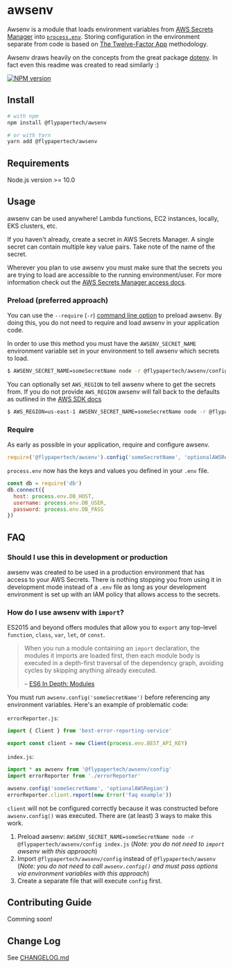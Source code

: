 # awsenv
Awsenv is a module that loads environment variables from [AWS Secrets Manager](https://aws.amazon.com/secrets-manager/) into [`process.env`](https://nodejs.org/docs/latest/api/process.html#process_process_env). Storing configuration in the environment separate from code is based on [The Twelve-Factor App](http://12factor.net/config) methodology.

Awsenv draws heavily on the concepts from the great package [dotenv](https://www.npmjs.com/package/dotenv). In fact even this readme was created to read similarly :)

[![NPM version](https://img.shields.io/npm/v/@flypapertech/awsenv)](https://www.npmjs.com/package/@flypapertech/awsenv)

## Install

```bash
# with npm
npm install @flypapertech/awsenv

# or with Yarn
yarn add @flypapertech/awsenv
```

## Requirements

Node.js version >= 10.0

## Usage

awsenv can be used anywhere! Lambda functions, EC2 instances, locally, EKS clusters, etc.

If you haven't already, create a secret in AWS Secrets Manager.  A single secret can contain multiple key value pairs.  Take note of the name of the secret.

Wherever you plan to use awsenv you must make sure that the secrets you are trying to load are accessible to the running environment/user.  For more information check out the [AWS Secrets Manager access docs](https://docs.aws.amazon.com/secretsmanager/latest/userguide/auth-and-access_identity-based-policies.html).

### Preload (preferred approach)

You can use the `--require` (`-r`) [command line option](https://nodejs.org/api/cli.html#cli_r_require_module) to preload awsenv. By doing this, you do not need to require and load awsenv in your application code.

In order to use this method you must have the `AWSENV_SECRET_NAME` environment variable set in your environment to tell awsenv which secrets to load.  

```bash
$ AWSENV_SECRET_NAME=someSecretName node -r @flypapertech/awsenv/config your_script.js
```

You can optionally set `AWS_REGION` to tell awsenv where to get the secrets from. If you do not provide `AWS_REGION` awsenv will fall back to the defaults as outlined in the [AWS SDK docs](https://docs.aws.amazon.com/sdk-for-javascript/v2/developer-guide/setting-region.html#setting-region-order-of-precedence)

```bash
$ AWS_REGION=us-east-1 AWSENV_SECRET_NAME=someSecretName node -r @flypapertech/awsenv/config your_script.js
```

### Require

As early as possible in your application, require and configure awsenv.

```javascript
require('@flypapertech/awsenv').config('someSecretName', 'optionalAWSRegion')
```

`process.env` now has the keys and values you defined in your `.env` file.

```javascript
const db = require('db')
db.connect({
  host: process.env.DB_HOST,
  username: process.env.DB_USER,
  password: process.env.DB_PASS
})
```


## FAQ

### Should I use this in development or production

awsenv was created to be used in a production environment that has access to your AWS Secrets. There is nothing stopping you from using it in development mode instead of a `.env` file as long as your development environment is set up with an IAM policy that allows access to the secrets.

### How do I use awsenv with `import`?

ES2015 and beyond offers modules that allow you to `export` any top-level `function`, `class`, `var`, `let`, or `const`.

> When you run a module containing an `import` declaration, the modules it imports are loaded first, then each module body is executed in a depth-first traversal of the dependency graph, avoiding cycles by skipping anything already executed.
>
> – [ES6 In Depth: Modules](https://hacks.mozilla.org/2015/08/es6-in-depth-modules/)

You must run `awsenv.config('someSecretName')` before referencing any environment variables. Here's an example of problematic code:

`errorReporter.js`:

```js
import { Client } from 'best-error-reporting-service'

export const client = new Client(process.env.BEST_API_KEY)
```

`index.js`:

```js
import * as awsenv from '@flypapertech/awsenv/config'
import errorReporter from './errorReporter'

awsenv.config('someSecretName', 'optionalAWSRegion')
errorReporter.client.report(new Error('faq example'))
```

`client` will not be configured correctly because it was constructed before `awsenv.config()` was executed. There are (at least) 3 ways to make this work.

1. Preload awsenv: `AWSENV_SECRET_NAME=someSecretName node -r @flypapertech/awsenv/config index.js` (_Note: you do not need to `import` awsenv with this approach_)
2. Import `@flypapertech/awsenv/config` instead of `@flypapertech/awsenv` (_Note: you do not need to call `awsenv.config()` and must pass options via environment variables with this approach_)
3. Create a separate file that will execute `config` first.

## Contributing Guide

Comming soon!

## Change Log

See [CHANGELOG.md](CHANGELOG.md)